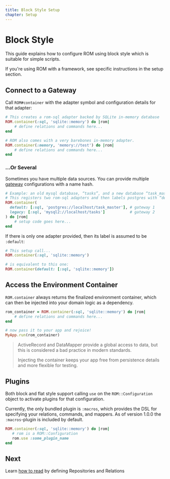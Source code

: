 ```yaml
---
title: Block Style Setup
chapter: Setup
---
```


# Block Style

This guide explains how to configure ROM using block style which is suitable for
simple scripts.

If you're using ROM with a framework, see specific instructions in the setup
section.

## Connect to a Gateway

Call `ROM#container` with the adapter symbol and configuration details for that
adapter:

```ruby
# This creates a rom-sql adapter backed by SQLite in-memory database
ROM.container(:sql, 'sqlite::memory') do |rom|
    # define relations and commands here...
end

# ROM also comes with a very barebones in-memory adapter.
ROM.container(:memory, 'memory://test') do |rom|
    # define relations and commands here...
end
```

### &hellip;Or Several

Sometimes you have multiple data sources. You can provide multiple
[gateway](/learn/glossary/#gateway) configurations with a name
hash.

```ruby
# Example: an old mysql database, “tasks”, and a new database “task_master”
# This registers two rom-sql adapters and then labels postgres with “default” and mysql with “legacy”
ROM.container(
  default: [:sql, 'postgres://localhost/task_master'], # gateway 1
  legacy: [:sql, 'mysql2://localhost/tasks']           # gateway 2
) do |rom|
    # setup code goes here...
end
```

If there is only one adapter provided, then its label is assumed to be
`:default`:

```ruby
# This setup call...
ROM.container(:sql, 'sqlite::memory')

# is equivalent to this one:
ROM.container(default: [:sql, 'sqlite::memory'])
```

## Access the Environment Container

`ROM.container` always returns the finalized environment container, which can
then be injected into your domain logic as a dependency.

```ruby
rom_container = ROM.container(:sql, 'sqlite::memory') do |rom|
    # define relations and commands here...
end

# now pass it to your app and rejoice!
MyApp.run(rom_container)
```

> ActiveRecord and DataMapper provide a global access to data, but this is
> considered a bad practice in modern standards.
>
> Injecting the container keeps your app free from persistence details and more
> flexible for testing.

## Plugins

Both block and flat style support calling `use` on the `ROM::Configuration`
object to activate plugins for that configuration.

Currently, the only bundled plugin is `:macros`, which provides the DSL for
specifying your relations, commands, and mappers. As of version 1.0.0 the
`:macros`-plugin is included by default.

```ruby
ROM.container(:sql, 'sqlite::memory') do |rom|
   # rom is a ROM::Configuration
   rom.use :some_plugin_name
end
```

## Next

Learn [how to read](/learn/reading/) by defining Repositories and Relations
